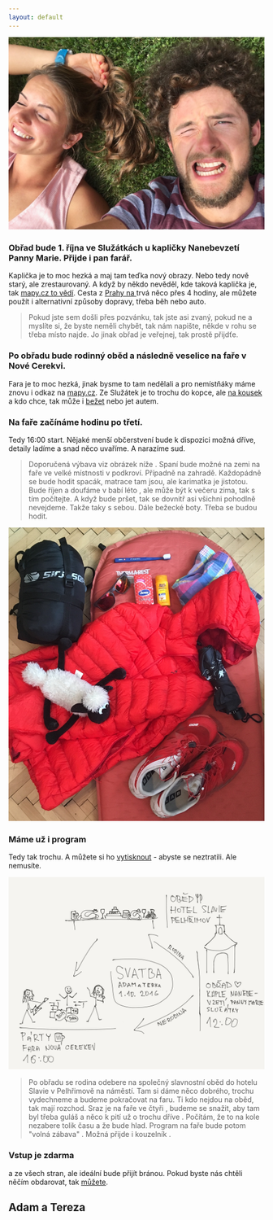 ```yaml
---
layout: default
---
```

![](images/IMG_3115.JPG)

### Obřad bude 1. října ve Služátkách u kapličky Nanebevzetí Panny Marie. Přijde i pan farář.

Kaplička je to moc hezká a maj tam teďka nový obrazy. Nebo tedy nově starý, ale zrestaurovaný.
A když by někdo nevěděl, kde taková kaplička je, tak [mapy.cz to vědí](https://mapy.cz/s/YrsU).
Cesta z [Prahy na <i class="fa fa-bicycle" aria-hidden="true"></i>](https://www.strava.com/activities/338367643) trvá něco přes 4 hodiny, ale můžete použít i alternativní způsoby dopravy, třeba běh nebo auto.

>Pokud jste sem došli přes pozvánku, tak jste asi zvaný, pokud ne a myslíte si, že byste neměli chybět, tak nám napište, někde v rohu se třeba místo najde.
Jo jinak obřad je veřejnej, tak prostě přijdťe.

### Po obřadu bude rodinný oběd a následně veselice na faře v Nové Cerekvi.

Fara je to moc hezká, jinak bysme to tam nedělali a pro nemístňáky máme znovu i odkaz na [mapy.cz](https://mapy.cz/s/XNqa). Ze Služátek je to trochu do kopce, ale [na  <i class="fa fa-bicycle" aria-hidden="true"></i> kousek](https://www.strava.com/routes/6157429) a kdo chce, tak může i [bežet](https://www.strava.com/routes/6157429) nebo jet autem.

### Na faře začínáme hodinu po třetí.

Tedy 16:00 start. Nějaké menší občerstvení bude k dispozici možná dříve, detaily ladíme a snad něco uvaříme. A narazíme sud.

> Doporučená výbava viz obrázek níže <i class="fa fa-arrow-down" aria-hidden="true"></i>
. Spaní bude možné na zemi na faře ve velké místnosti v podkroví. Případně na zahradě. Každopádně se bude hodit spacák, matrace tam jsou, ale karimatka je jistotou. Bude říjen a doufáme v babí léto <i class="fa fa-spin fa-sun-o" aria-hidden="true"></i>
, ale může být k večeru zima, tak s tím počítejte. A když bude pršet, tak se dovnitř asi všichni pohodlně nevejdeme. Takže <i class="fa fa-umbrella" aria-hidden="true"></i>
 taky s sebou. Dále bežecké boty. Třeba se budou hodit. <i class="fa fa-smile-o" aria-hidden="true"></i>

![](images/IMG_3152.jpg)

### Máme už i program

Tedy tak trochu. A můžete si ho [vytisknout](images/IMG_0117.jpg) - abyste se neztratili. Ale nemusíte.

![](images/IMG_0117.jpg)

>Po obřadu se rodina odebere na společný slavnostní oběd <i class="fa fa-cutlery" aria-hidden="true"></i>
 do hotelu Slavie v Pelhřimově na náměstí. Tam si dáme něco dobrého, trochu vydechneme <i class="fa fa-coffee" aria-hidden="true"></i>
 a budeme pokračovat na faru.
Ti kdo nejdou na oběd, tak mají rozchod. Sraz je na faře ve čtyři <i class="fa fa-clock-o" aria-hidden="true"></i>
, budeme se snažit, aby tam byl třeba guláš a něco k pití už o trochu dříve <i class="fa fa-beer" aria-hidden="true"></i>
. Počítám, že to na kole nezabere tolik času a že bude hlad.
Program na faře bude potom "volná zábava" <i class="fa fa-music" aria-hidden="true"></i>
. Možná přijde i kouzelník <i class="fa fa-magic" aria-hidden="true"></i>
.

### Vstup je zdarma

a ze všech stran, ale ideální bude přijít bránou. Pokud byste nás chtěli něčím obdarovat, tak [můžete](https://paper.dropbox.com/doc/Svatebn--aCw0HP3O89b11gIUlUArW).







## Adam a Tereza
